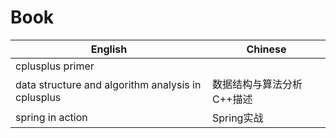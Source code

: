 # Book

| English                                            | Chinese                   |
| -------------------------------------------------- | ------------------------- |
| cplusplus primer                                   |                           |
| data structure and algorithm analysis in cplusplus | 数据结构与算法分析C++描述 |
| spring in action                                   | Spring实战                |
